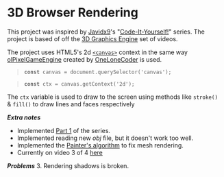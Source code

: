 # 3D Browser Rendering
This project was inspired by [Javidx9](https://www.youtube.com/c/javidx9)'s "[Code-It-Yourself!](https://www.youtube.com/playlist?list=PLrOv9FMX8xJE8NgepZR1etrsU63fDDGxO)" series.
The project is based of off the [3D Graphics Engine](https://youtu.be/ih20l3pJoeU) set of videos.

The project uses HTML5's 2d [`<canvas>`](https://developer.mozilla.org/en-US/docs/Web/HTML/Element/canvas) context in the same way [olPixelGameEngine](https://github.com/OneLoneCoder/olcPixelGameEngine) created by [OneLoneCoder](https://github.com/OneLoneCoder) is used.
> **`const`**` canvas = document.querySelector('canvas');`

> **`const`**` ctx = canvas.getContext('2d');`

The `ctx` variable is used to draw to the screen using methods like `stroke()` & `fill()` to draw lines and faces respectively

**_Extra notes_**
- Implemented [Part 1](https://youtu.be/ih20l3pJoeU) of the series.
- Implemented reading new *obj* file, but it doesn't work too well.
- Implemented the [Painter's algorithm](https://en.wikipedia.org/wiki/Painter%27s_algorithm) to fix mesh rendering.
- Currently on video 3 of 4 [here](https://youtu.be/HXSuNxpCzdM)

**_Problems_**
3. Rendering shadows is broken.
